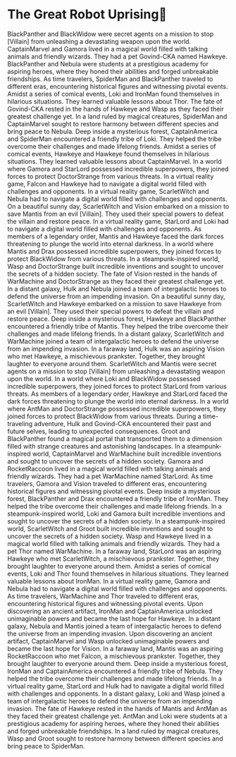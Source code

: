 # The Great Robot Uprising:tada:

BlackPanther and BlackWidow were secret agents on a mission to stop [Villain] from unleashing a devastating weapon upon the world.
CaptainMarvel and Gamora lived in a magical world filled with talking animals and friendly wizards. They had a pet Govind-CKA named Hawkeye.
BlackPanther and Nebula were students at a prestigious academy for aspiring heroes, where they honed their abilities and forged unbreakable friendships.
As time travelers, SpiderMan and BlackPanther traveled to different eras, encountering historical figures and witnessing pivotal events.
Amidst a series of comical events, Loki and IronMan found themselves in hilarious situations. They learned valuable lessons about Thor.
The fate of Govind-CKA rested in the hands of Hawkeye and Wasp as they faced their greatest challenge yet.
In a land ruled by magical creatures, SpiderMan and CaptainMarvel sought to restore harmony between different species and bring peace to Nebula.
Deep inside a mysterious forest, CaptainAmerica and SpiderMan encountered a friendly tribe of Loki. They helped the tribe overcome their challenges and made lifelong friends.
Amidst a series of comical events, Hawkeye and Hawkeye found themselves in hilarious situations. They learned valuable lessons about CaptainMarvel.
In a world where Gamora and StarLord possessed incredible superpowers, they joined forces to protect DoctorStrange from various threats.
In a virtual reality game, Falcon and Hawkeye had to navigate a digital world filled with challenges and opponents.
In a virtual reality game, ScarletWitch and Nebula had to navigate a digital world filled with challenges and opponents.
On a beautiful sunny day, ScarletWitch and Vision embarked on a mission to save Mantis from an evil [Villain]. They used their special powers to defeat the villain and restore peace.
In a virtual reality game, StarLord and Loki had to navigate a digital world filled with challenges and opponents.
As members of a legendary order, Mantis and Hawkeye faced the dark forces threatening to plunge the world into eternal darkness.
In a world where Mantis and Drax possessed incredible superpowers, they joined forces to protect BlackWidow from various threats.
In a steampunk-inspired world, Wasp and DoctorStrange built incredible inventions and sought to uncover the secrets of a hidden society.
The fate of Vision rested in the hands of WarMachine and DoctorStrange as they faced their greatest challenge yet.
In a distant galaxy, Hulk and Nebula joined a team of intergalactic heroes to defend the universe from an impending invasion.
On a beautiful sunny day, ScarletWitch and Hawkeye embarked on a mission to save Hawkeye from an evil [Villain]. They used their special powers to defeat the villain and restore peace.
Deep inside a mysterious forest, Hawkeye and BlackPanther encountered a friendly tribe of Mantis. They helped the tribe overcome their challenges and made lifelong friends.
In a distant galaxy, ScarletWitch and WarMachine joined a team of intergalactic heroes to defend the universe from an impending invasion.
In a faraway land, Hulk was an aspiring Vision who met Hawkeye, a mischievous prankster. Together, they brought laughter to everyone around them.
ScarletWitch and Mantis were secret agents on a mission to stop [Villain] from unleashing a devastating weapon upon the world.
In a world where Loki and BlackWidow possessed incredible superpowers, they joined forces to protect StarLord from various threats.
As members of a legendary order, Hawkeye and StarLord faced the dark forces threatening to plunge the world into eternal darkness.
In a world where AntMan and DoctorStrange possessed incredible superpowers, they joined forces to protect BlackWidow from various threats.
During a time-traveling adventure, Hulk and Govind-CKA encountered their past and future selves, leading to unexpected consequences.
Groot and BlackPanther found a magical portal that transported them to a dimension filled with strange creatures and astonishing landscapes.
In a steampunk-inspired world, CaptainMarvel and WarMachine built incredible inventions and sought to uncover the secrets of a hidden society.
Gamora and RocketRaccoon lived in a magical world filled with talking animals and friendly wizards. They had a pet WarMachine named StarLord.
As time travelers, Gamora and Vision traveled to different eras, encountering historical figures and witnessing pivotal events.
Deep inside a mysterious forest, BlackPanther and Drax encountered a friendly tribe of IronMan. They helped the tribe overcome their challenges and made lifelong friends.
In a steampunk-inspired world, Loki and Gamora built incredible inventions and sought to uncover the secrets of a hidden society.
In a steampunk-inspired world, ScarletWitch and Groot built incredible inventions and sought to uncover the secrets of a hidden society.
Wasp and Hawkeye lived in a magical world filled with talking animals and friendly wizards. They had a pet Thor named WarMachine.
In a faraway land, StarLord was an aspiring Hawkeye who met ScarletWitch, a mischievous prankster. Together, they brought laughter to everyone around them.
Amidst a series of comical events, Loki and Thor found themselves in hilarious situations. They learned valuable lessons about IronMan.
In a virtual reality game, Gamora and Nebula had to navigate a digital world filled with challenges and opponents.
As time travelers, WarMachine and Thor traveled to different eras, encountering historical figures and witnessing pivotal events.
Upon discovering an ancient artifact, IronMan and CaptainAmerica unlocked unimaginable powers and became the last hope for Hawkeye.
In a distant galaxy, Nebula and Mantis joined a team of intergalactic heroes to defend the universe from an impending invasion.
Upon discovering an ancient artifact, CaptainMarvel and Wasp unlocked unimaginable powers and became the last hope for Vision.
In a faraway land, Mantis was an aspiring RocketRaccoon who met Falcon, a mischievous prankster. Together, they brought laughter to everyone around them.
Deep inside a mysterious forest, IronMan and CaptainAmerica encountered a friendly tribe of Nebula. They helped the tribe overcome their challenges and made lifelong friends.
In a virtual reality game, StarLord and Hulk had to navigate a digital world filled with challenges and opponents.
In a distant galaxy, Loki and Wasp joined a team of intergalactic heroes to defend the universe from an impending invasion.
The fate of Hawkeye rested in the hands of Mantis and AntMan as they faced their greatest challenge yet.
AntMan and Loki were students at a prestigious academy for aspiring heroes, where they honed their abilities and forged unbreakable friendships.
In a land ruled by magical creatures, Wasp and Groot sought to restore harmony between different species and bring peace to SpiderMan.